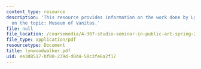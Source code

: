 ```yaml
---
content_type: resource
description: 'This resource provides information on the work done by Lynwood Walker
  on the topic: Museum of Vanitas.'
file: null
file_location: /coursemedia/4-367-studio-seminar-in-public-art-spring-2006/ee3d8517bf80239dd0d450c3fe6a2f17_lynwoodwalker.pdf
file_type: application/pdf
resourcetype: Document
title: lynwoodwalker.pdf
uid: ee3d8517-bf80-239d-d0d4-50c3fe6a2f17
---
```

